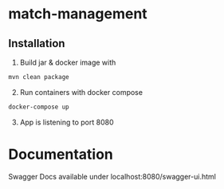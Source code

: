 # match-management

## Installation

1. Build jar & docker image with

```sh
mvn clean package
```

2. Run containers with docker compose

```sh
docker-compose up
```
3. App is listening to port 8080

# Documentation
Swagger Docs available under localhost:8080/swagger-ui.html
